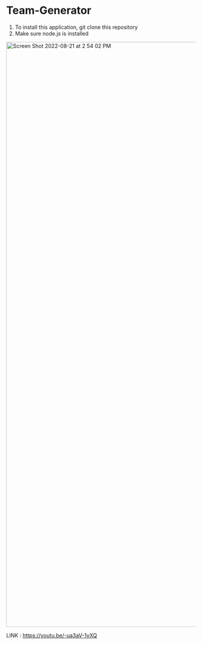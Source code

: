 # Team-Generator

1. To install this application, git clone this repository
2. Make sure node.js is installed

<img width="1557" alt="Screen Shot 2022-08-21 at 2 54 02 PM" src="https://user-images.githubusercontent.com/106893616/185806625-8a383340-7977-4cfc-9762-4cfe78d2a415.png">


LINK : https://youtu.be/-ua3aV-1vXQ
